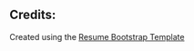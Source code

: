 ## Credits:
Created using the [Resume Bootstrap Template](https://startbootstrap.com/template-overviews/resume/)
